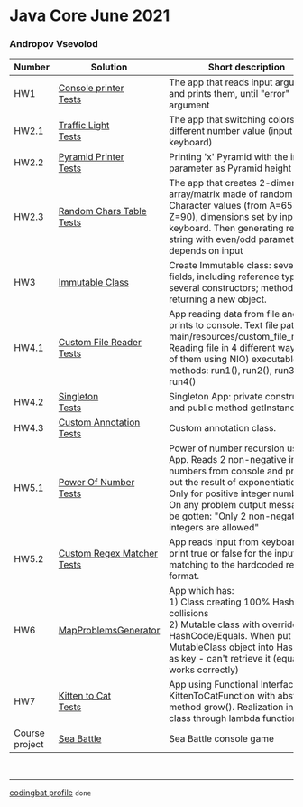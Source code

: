 # Java Core June 2021

### Andropov Vsevolod

| Number | Solution  | Short description
| --- | --- | --- |
HW1   | [Console printer](./src/main/java/homework_1/Main.java) <br/> [Tests](./src/test/java/homework_1/MainTest.java) | The app that reads input arguments and prints them, until "error" argument |
HW2.1 | [Traffic Light](./src/main/java/homework_2/traffic_light/) <br/> [Tests](./src/test/java/homework_2/traffic_light/TrafficLightTest.java) | The app that switching colors on different number value (input from keyboard) |
HW2.2 | [Pyramid Printer](./src/main/java/homework_2/pyramid_printer/) <br/> [Tests](./src/test/java/homework_2/pyramid_printer/PyramidPrinterTest.java) | Printing 'x' Pyramid with the input parameter as Pyramid height |
HW2.3 | [Random Chars Table](./src/main/java/homework_2/random_chars_table/) <br/> [Tests](./src/test/java/homework_2/random_chars_table/RandomCharsTableTest.java) | The app that creates 2-dimensional array/matrix made of random Character values (from A=65 to Z=90), dimensions set by input from keyboard. Then generating resulting string with even/odd parameter depends on input |
HW3   | [Immutable Class](./src/main/java/homework_3/ImmutableClass.java) | Create Immutable class: several fields, including reference type; several constructors; method returning a new object. | 
HW4.1 | [Custom File Reader](./src/main/java/homework_4/custom_file_reader/) <br/> [Tests](./src/test/java/homework_4/custom_file_reader/CustomFileReaderTest.java) | App reading data from file and prints to console. Text file path: main/resources/custom_file_reader/. Reading file in 4 different ways (one of them using NIO) executable with methods: run1(), run2(), run3(), run4() |
HW4.2 | [Singleton](./src/main/java/homework_4/singleton/) <br/> [Tests](./src/test/java/homework_4/singleton/SingletonMenuTest.java) | Singleton App: private constructor and public method getInstance() |
HW4.3 | [Custom Annotation](./src/main/java/homework_4/custom_annotation/) <br/> [Tests](./src/test/java/homework_4/custom_annotation/ResourcesPathTest.java) | Custom annotation class. |
HW5.1 | [Power Of Number](./src/main/java/homework_5/power_of_number/) <br/> [Tests](./src/test/java/homework_5/power_of_number/PowerOfNumberTest.java) | Power of number recursion using App. Reads 2 non-negative integer numbers from console and prints out the result of exponentiation. Only for positive integer numbers. On any problem output message will be gotten: "Only 2 non-negative integers are allowed"  |
HW5.2 | [Custom Regex Matcher](./src/main/java/homework_5/custom_regex_matcher/) <br/> [Tests](./src/test/java/homework_5/custom_regex_matcher/CustomRegexMatcherTest.java) | App reads input from keyboard and print true or false for the input matching to the hardcoded regex format. |
HW6 | [MapProblemsGenerator](./src/main/java/homework_6/map_problems_collision_generator/) | App which has: <br/> 1) Class creating 100% HashMap collisions <br/> 2) Mutable class with overridden HashCode/Equals. When put MutableClass object into HashMap as key - can't retrieve it (equals works correctly) |
HW7 | [Kitten to Cat](./src/main/java/homework_7/kitten_to_cat/) <br/> [Tests](./src/test/java/homework_7/kitten_to_cat/KittenToCatTest.java) | App using Functional Interface KittenToCatFunction with abstract method grow(). Realization in Main class through lambda function |
Course project | [Sea Battle](./src/main/java/course_project/) | Sea Battle console game |

<br>

___

[codingbat profile](https://codingbat.com/done?user=devngrow@gmail.com&tag=1205090974) `done`

